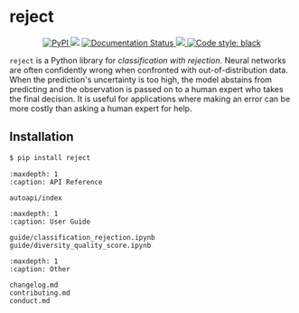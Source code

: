 # reject

<p align="center">
<a href="https://pypi.org/project/reject/">
        <img alt="PyPI" src="https://img.shields.io/pypi/v/reject">
    </a>
<img src="https://github.com/arthur-thuy/reject/actions/workflows/ci.yml/badge.svg" />
<a href='https://reject.readthedocs.io/en/latest/'>
        <img src='https://img.shields.io/readthedocs/reject' alt='Documentation Status' />
    </a>
<a href="https://app.codecov.io/gh/arthur-thuy/reject" >
 <img src="https://codecov.io/gh/arthur-thuy/reject/graph/badge.svg?token=wYnaStSR3z"/>
 </a>
<a href="https://github.com/psf/black">
        <img alt="Code style: black" src="https://img.shields.io/badge/code%20style-black-000000.svg">
    </a>
</p>

`reject` is a Python library for _classification with rejection_. Neural networks are often confidently wrong when confronted with out-of-distribution data. When the prediction's uncertainty is too high, the model abstains from predicting and the observation is passed on to a human expert who takes the final decision. It is useful for applications where making an error can be more costly than asking a human expert for help.

## Installation

```bash
$ pip install reject
```

```{toctree}
:maxdepth: 1
:caption: API Reference

autoapi/index
```

```{toctree}
:maxdepth: 1
:caption: User Guide

guide/classification_rejection.ipynb
guide/diversity_quality_score.ipynb
```

```{toctree}
:maxdepth: 1
:caption: Other

changelog.md
contributing.md
conduct.md
```
